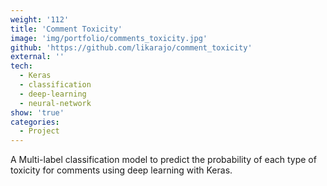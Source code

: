 ```yaml
---
weight: '112'
title: 'Comment Toxicity'
image: 'img/portfolio/comments_toxicity.jpg'
github: 'https://github.com/likarajo/comment_toxicity'
external: ''
tech:
  - Keras
  - classification
  - deep-learning
  - neural-network
show: 'true'
categories:
  - Project
---
```


A Multi-label classification model to predict the probability of each type of toxicity for comments using deep learning with Keras.